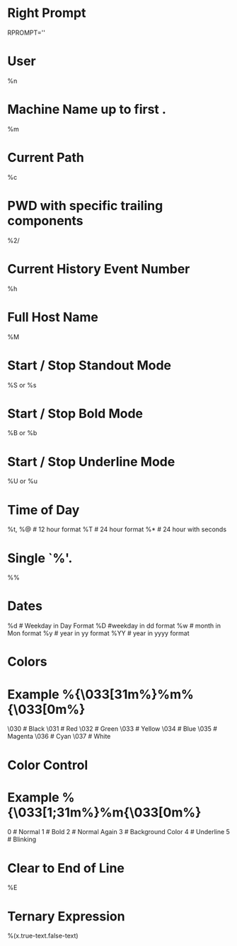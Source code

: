 # Right Prompt
RPROMPT=''

# User
%n

# Machine Name up to first .
%m

# Current Path
%c

# PWD with specific trailing components
%2/

# Current History Event Number
%h

# Full Host Name
%M

# Start / Stop Standout Mode
%S or %s

# Start / Stop Bold Mode
%B or %b

# Start / Stop Underline Mode
%U or %u

# Time of Day
%t, %@ # 12 hour format
%T # 24 hour format
%* # 24 hour with seconds

# Single `%'.
%%

# Dates
%d # Weekday in Day Format
%D #weekday in dd format
%w # month in Mon format
%y # year in yy format
%YY # year in yyyy format

# Colors
# Example %{\033[31m%}%m%{\033[0m%}
\030 # Black
\031 # Red
\032 # Green
\033 # Yellow
\034 # Blue
\035 # Magenta
\036 # Cyan
\037 # White

# Color Control
# Example %{\033[1;31m%}%m{\033[0m%}
0 # Normal
1 # Bold
2 # Normal Again
3 # Background Color
4 # Underline
5 # Blinking

# Clear to End of Line
%E

# Ternary Expression
%(x.true-text.false-text)
